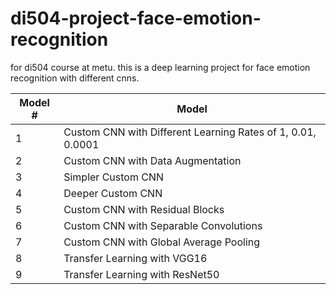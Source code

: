 # di504-project-face-emotion-recognition
for di504 course at metu. this is a deep learning project for face emotion recognition with different cnns.

Model # | Model
------ | ------
1      | Custom CNN with Different Learning Rates of 1, 0.01, 0.0001
2      | Custom CNN with Data Augmentation
3      | Simpler Custom CNN
4      | Deeper Custom CNN
5      | Custom CNN with Residual Blocks
6      | Custom CNN with Separable Convolutions
7      | Custom CNN with Global Average Pooling
8      | Transfer Learning with VGG16
9      | Transfer Learning with ResNet50
